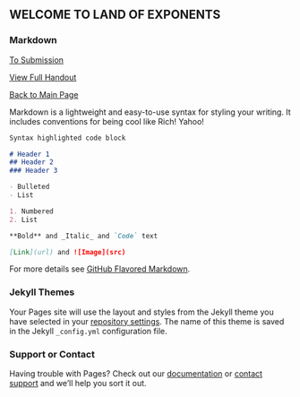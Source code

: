
## WELCOME TO LAND OF EXPONENTS

### Markdown

[To Submission](https://flashsonic6666.github.io/HandoutClutch/4b7f06ba46b04a1124e84a74e97ba31ccce229b5/problems/exponents/submission.html)

[View Full Handout](https://flashsonic6666.github.io/HandoutClutch/4b7f06ba46b04a1124e84a74e97ba31ccce229b5/handouts/exp.pdf)

[Back to Main Page](https://flashsonic6666.github.io/HandoutClutch/4b7f06ba46b04a1124e84a74e97ba31ccce229b5/)

Markdown is a lightweight and easy-to-use syntax for styling your writing. It includes conventions for being cool like Rich! Yahoo!

```markdown
Syntax highlighted code block

# Header 1
## Header 2
### Header 3

- Bulleted
- List

1. Numbered
2. List

**Bold** and _Italic_ and `Code` text

[Link](url) and ![Image](src)
```

For more details see [GitHub Flavored Markdown](https://guides.github.com/features/mastering-markdown/).

### Jekyll Themes

Your Pages site will use the layout and styles from the Jekyll theme you have selected in your [repository settings](https://github.com/flashsonic6666/HandoutClutch/settings). The name of this theme is saved in the Jekyll `_config.yml` configuration file.

### Support or Contact

Having trouble with Pages? Check out our [documentation](https://docs.github.com/categories/github-pages-basics/) or [contact support](https://github.com/contact) and we’ll help you sort it out.
